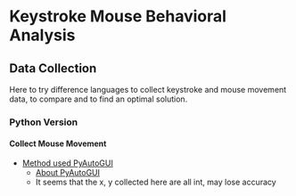 # Keystroke Mouse Behavioral Analysis

## Data Collection
Here to try difference languages to collect keystroke and mouse movement data, to compare and to find an optimal solution.
### Python Version
#### Collect Mouse Movement
* [Method used PyAutoGUI][1]
  * [About PyAutoGUI][2]
  * It seems that the x, y collected here are all int, may lose accuracy

[1]:https://github.com/hanhanwu/Hanhan_Break_the_Limits/blob/master/keystroke_mouse_behavioral_analysis/collect_mouse_movement_python.py
[2]:https://github.com/asweigart/pyautogui
